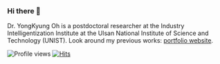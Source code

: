 ### Hi there 👋

Dr. YongKyung Oh is a postdoctoral researcher at the Industry Intelligentization Institute at the Ulsan National Institute of Science and Technology (UNIST).
Look around my previous works: [portfolio website](https://yongkyung-oh.github.io/). 

![Profile views](https://gpvc.arturio.dev/yongkyung-oh)
[![Hits](https://hits.seeyoufarm.com/api/count/incr/badge.svg?url=https%3A%2F%2Fyongkyung-oh.github.io&count_bg=%2379C83D&title_bg=%23555555&icon=&icon_color=%23000000&title=Page+hits&edge_flat=false)](https://yongkyung-oh.github.io/)
